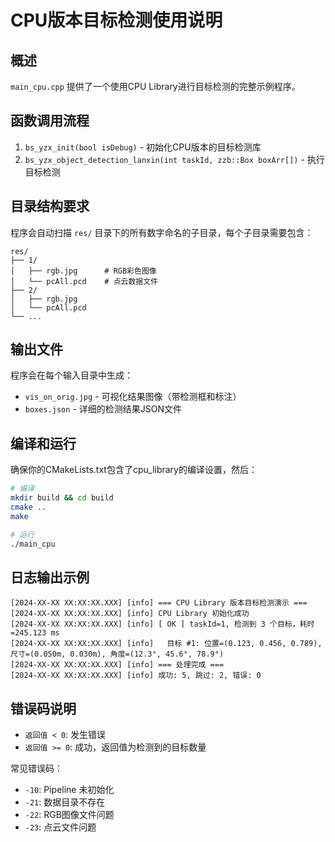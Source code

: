 # CPU版本目标检测使用说明

## 概述
`main_cpu.cpp` 提供了一个使用CPU Library进行目标检测的完整示例程序。

## 函数调用流程
1. `bs_yzx_init(bool isDebug)` - 初始化CPU版本的目标检测库
2. `bs_yzx_object_detection_lanxin(int taskId, zzb::Box boxArr[])` - 执行目标检测

## 目录结构要求
程序会自动扫描 `res/` 目录下的所有数字命名的子目录，每个子目录需要包含：

```
res/
├── 1/
│   ├── rgb.jpg      # RGB彩色图像
│   └── pcAll.pcd    # 点云数据文件
├── 2/
│   ├── rgb.jpg
│   └── pcAll.pcd
└── ...
```

## 输出文件
程序会在每个输入目录中生成：
- `vis_on_orig.jpg` - 可视化结果图像（带检测框和标注）
- `boxes.json` - 详细的检测结果JSON文件

## 编译和运行
确保你的CMakeLists.txt包含了cpu_library的编译设置，然后：

```bash
# 编译
mkdir build && cd build
cmake ..
make

# 运行
./main_cpu
```

## 日志输出示例
```
[2024-XX-XX XX:XX:XX.XXX] [info] === CPU Library 版本目标检测演示 ===
[2024-XX-XX XX:XX:XX.XXX] [info] CPU Library 初始化成功
[2024-XX-XX XX:XX:XX.XXX] [info] [ OK ] taskId=1, 检测到 3 个目标，耗时=245.123 ms
[2024-XX-XX XX:XX:XX.XXX] [info]   目标 #1: 位置=(0.123, 0.456, 0.789), 尺寸=(0.050m, 0.030m), 角度=(12.3°, 45.6°, 78.9°)
[2024-XX-XX XX:XX:XX.XXX] [info] === 处理完成 ===
[2024-XX-XX XX:XX:XX.XXX] [info] 成功: 5, 跳过: 2, 错误: 0
```

## 错误码说明
- `返回值 < 0`: 发生错误
- `返回值 >= 0`: 成功，返回值为检测到的目标数量

常见错误码：
- `-10`: Pipeline 未初始化
- `-21`: 数据目录不存在
- `-22`: RGB图像文件问题
- `-23`: 点云文件问题
